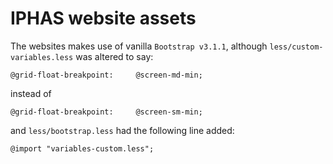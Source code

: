 IPHAS website assets
====================

The websites makes use of vanilla `Bootstrap v3.1.1`, 
although `less/custom-variables.less` was altered to say:
```
@grid-float-breakpoint:     @screen-md-min;
```
instead of
```
@grid-float-breakpoint:     @screen-sm-min;
```
and `less/bootstrap.less` had the following line added:
```
@import "variables-custom.less";
```

